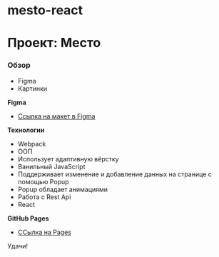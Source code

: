 # mesto-react

# Проект: Место

### Обзор

* Figma
* Картинки

**Figma**

* [Ссылка на макет в Figma](https://www.figma.com/file/2cn9N9jSkmxD84oJik7xL7/JavaScript.-Sprint-4?node-id=0%3A1)

**Технологии**
 * Webpack
 * ООП
 * Использует адаптивную вёрстку
 * Ванильный JavaScript
 * Поддерживает изменение и добавление данных на странице с помощью Popup
 * Popup обладает анимациями
 * Работа с Rest Api
 * React 


**GitHub Pages**

* [ССылка на Pages](https://hm431.github.io/mesto/)

Удачи!
